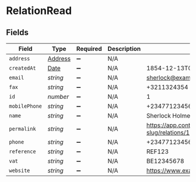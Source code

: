 # RelationRead


## Fields

| Field                                                                                         | Type                                                                                          | Required                                                                                      | Description                                                                                   | Example                                                                                       |
| --------------------------------------------------------------------------------------------- | --------------------------------------------------------------------------------------------- | --------------------------------------------------------------------------------------------- | --------------------------------------------------------------------------------------------- | --------------------------------------------------------------------------------------------- |
| `address`                                                                                     | [Address](../../models/shared/address.md)                                                     | :heavy_minus_sign:                                                                            | N/A                                                                                           |                                                                                               |
| `createdAt`                                                                                   | [Date](https://developer.mozilla.org/en-US/docs/Web/JavaScript/Reference/Global_Objects/Date) | :heavy_minus_sign:                                                                            | N/A                                                                                           | 1854-12-13T09:13:02.000Z                                                                      |
| `email`                                                                                       | *string*                                                                                      | :heavy_minus_sign:                                                                            | N/A                                                                                           | sherlock@example.org                                                                          |
| `fax`                                                                                         | *string*                                                                                      | :heavy_minus_sign:                                                                            | N/A                                                                                           | +3211324354                                                                                   |
| `id`                                                                                          | *number*                                                                                      | :heavy_minus_sign:                                                                            | N/A                                                                                           | 1                                                                                             |
| `mobilePhone`                                                                                 | *string*                                                                                      | :heavy_minus_sign:                                                                            | N/A                                                                                           | +23477123456                                                                                  |
| `name`                                                                                        | *string*                                                                                      | :heavy_minus_sign:                                                                            | N/A                                                                                           | Sherlock Holmes Detective Services                                                            |
| `permalink`                                                                                   | *string*                                                                                      | :heavy_minus_sign:                                                                            | N/A                                                                                           | https://app.contractify.io/client/company/company-slug/relations/1                            |
| `phone`                                                                                       | *string*                                                                                      | :heavy_minus_sign:                                                                            | N/A                                                                                           | +23477123456                                                                                  |
| `reference`                                                                                   | *string*                                                                                      | :heavy_minus_sign:                                                                            | N/A                                                                                           | REF123                                                                                        |
| `vat`                                                                                         | *string*                                                                                      | :heavy_minus_sign:                                                                            | N/A                                                                                           | BE12345678                                                                                    |
| `website`                                                                                     | *string*                                                                                      | :heavy_minus_sign:                                                                            | N/A                                                                                           | https://www.example.org                                                                       |